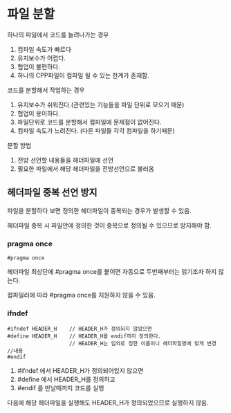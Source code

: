 # 파일 분할

하나의 파일에서 코드를 늘려나가는 경우
1. 컴파일 속도가 빠르다
2. 유지보수가 어렵다.
3. 협업이 불편하다.
4. 하나의 CPP파일이 컴파일 될 수 있는 한계가 존재함.

코드를 분할해서 작업하는 경우
1. 유지보수가 쉬워진다.(관련있는 기능들을 파일 단위로 모으기 때문)
2. 협업이 용이하다.
3. 파일단위로 코드를 분할해서 컴파일에 문제점이 없어진다.
4. 컴파일 속도가 느려진다. (다른 파일들 각각 컴파일을 하기때문)

분할 방법
1. 전방 선언할 내용들을 헤더파일에 선언
2. 필요한 파일에서 해당 헤더파일을 전방선언으로 불러옴

## 헤더파일 중복 선언 방지
파일을 분할하다 보면 정의한 헤더파일이 중복되는 경우가 발생할 수 있음.

헤더파일 중복 시 파일안에 정의한 것이 중복으로 정의될 수 있으므로 방지해야 함.

### pragma once
```
#pragma once
```
헤더파일 최상단에 #pragma once를 붙이면 자동으로 두번째부터는 읽기조차 하지 않는다.

컴파일러에 따라 #pragma once를 지원하지 않을 수 있음.

### ifndef
```
#ifndef HEADER_H    // HEADER_H가 정의되지 않았으면
#define HEADER_H    // HEADER_H를 endif까지 정의한다.
                    // HEADER_H는 임의로 정한 이름이니 헤더파일명에 맞게 변경
//내용
#endif
```
1. #ifndef 에서 HEADER_H가 정의되어있지 않으면
2. #define 에서 HEADER_H를 정의하고
3. #endif 를 만날때까지 코드를 실행

다음에 해당 헤더파일을 실행해도 HEADER_H가 정의되었으므로 실행하지 않음.

